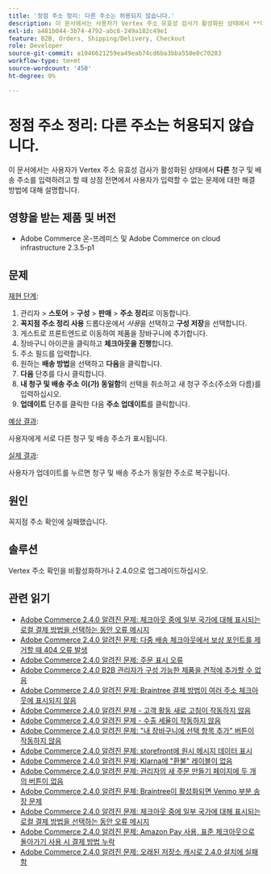 ```yaml
---
title: '정점 주소 정리: 다른 주소는 허용되지 않습니다.'
description: 이 문서에서는 사용자가 Vertex 주소 유효성 검사가 활성화된 상태에서 **다른** 청구 및 배송 주소를 입력하려고 할 때 상점 첫 화면에서 사용자가 해당 주소를 입력할 수 없는 문제에 대한 해결 방법에 대해 설명합니다.
exl-id: a481b044-3b74-4792-abc6-249a182c49e1
feature: B2B, Orders, Shipping/Delivery, Checkout
role: Developer
source-git-commit: a1046621259ea49eab74cd6ba3bba550e0c70283
workflow-type: tm+mt
source-wordcount: '450'
ht-degree: 0%

---
```


# 정점 주소 정리: 다른 주소는 허용되지 않습니다.

이 문서에서는 사용자가 Vertex 주소 유효성 검사가 활성화된 상태에서 **다른** 청구 및 배송 주소를 입력하려고 할 때 상점 전면에서 사용자가 입력할 수 없는 문제에 대한 해결 방법에 대해 설명합니다.

## 영향을 받는 제품 및 버전

* Adobe Commerce 온-프레미스 및 Adobe Commerce on cloud infrastructure 2.3.5-p1

## 문제

<u>재현 단계</u>:

1. 관리자 > **스토어** > **구성** > **판매** > **주소 정리**&#x200B;로 이동합니다.
1. **꼭지점 주소 정리 사용** 드롭다운에서 *사용*&#x200B;을 선택하고 **구성 저장**&#x200B;을 선택합니다.
1. 게스트로 프론트엔드로 이동하여 제품을 장바구니에 추가합니다.
1. 장바구니 아이콘을 클릭하고 **체크아웃을 진행**&#x200B;합니다.
1. 주소 필드를 입력합니다.
1. 원하는 **배송 방법**&#x200B;을 선택하고 **다음**&#x200B;을 클릭합니다.
1. **다음** 단추를 다시 클릭합니다.
1. **내 청구 및 배송 주소** **이(가) 동일함**&#x200B;의 선택을 취소하고 새 청구 주소(주소와 다름)를 입력하십시오.
1. **업데이트** 단추를 클릭한 다음 **주소 업데이트**&#x200B;를 클릭합니다.

<u>예상 결과</u>:

사용자에게 서로 다른 청구 및 배송 주소가 표시됩니다.

<u>실제 결과</u>:

사용자가 업데이트를 누르면 청구 및 배송 주소가 동일한 주소로 복구됩니다.

## 원인

꼭지점 주소 확인에 실패했습니다.

## 솔루션

Vertex 주소 확인을 비활성화하거나 2.4.0으로 업그레이드하십시오.

## 관련 읽기

* [Adobe Commerce 2.4.0 알려진 문제: 체크아웃 중에 일부 국가에 대해 표시되는 로컬 결제 방법을 선택하는 동안 오류 메시지](/help/troubleshooting/payments/magento-2-4-0-checkout-error-selecting-local-payments.md)
* [Adobe Commerce 2.4.0 알려진 문제: 다중 배송 체크아웃에서 보상 포인트를 제거할 때 404 오류 발생](/help/troubleshooting/storefront/magento-2-4-0-404-error-removing-rewards-points-on-multi-shipping-checkout.md)
* [Adobe Commerce 2.4.0 알려진 문제: 주문 표시 오류](/help/troubleshooting/storefront/magento-2-4-0-known-issue-orders-display-error.md)
* [Adobe Commerce 2.4.0 B2B 관리자가 구성 가능한 제품을 견적에 추가할 수 없음](/help/troubleshooting/miscellaneous/magento-2-4-0-b2b-admin-can-t-add-configurable-product-to-quote.md)
* [Adobe Commerce 2.4.0 알려진 문제: Braintree 결제 방법이 여러 주소 체크아웃에 표시되지 않음](/help/troubleshooting/payments/magento-2-4-0-braintree-not-in-multiple-addresses-checkout.md)
* [Adobe Commerce 2.4.0 알려진 문제 - 고객 활동 새로 고침이 작동하지 않음](/help/troubleshooting/miscellaneous/magento-2-4-0-refresh-on-customer-activities-does-not-work.md)
* [Adobe Commerce 2.4.0 알려진 문제 - 수출 세율이 작동하지 않음](/help/troubleshooting/miscellaneous/magento-2-4-0-known-issue-export-tax-rates-does-not-work.md)
* [Adobe Commerce 2.4.0 알려진 문제: &quot;내 장바구니에 선택 항목 추가&quot; 버튼이 작동하지 않음](/help/troubleshooting/miscellaneous/magento-2-4-0-add-selections-to-my-cart-does-not-work.md)
* [Adobe Commerce 2.4.0 알려진 문제: storefront에 원시 메시지 데이터 표시](/help/troubleshooting/storefront/magento-2-4-0-issue-storefront-raw-message-data-display.md)
* [Adobe Commerce 2.4.0 알려진 문제: Klarna에 &quot;환불&quot; 레이블이 없음](/help/troubleshooting/payments/magento-2-4-0-known-issue-missing-refund-label-in-klarna.md)
* [Adobe Commerce 2.4.0 알려진 문제: 관리자의 새 주문 만들기 페이지에 두 개의 버튼이 없음](/help/troubleshooting/miscellaneous/magento-2-4-0-known-issue-create-new-order-buttons-missing.md)
* [Adobe Commerce 2.4.0 알려진 문제: Braintree이 활성화되면 Venmo 부분 송장 문제](/help/troubleshooting/payments/magento-2-4-0-2-4-1-enable-braintree-venmo-partial-invoice-issue.md)
* [Adobe Commerce 2.4.0 알려진 문제: 체크아웃 중에 일부 국가에 대해 표시되는 로컬 결제 방법을 선택하는 동안 오류 메시지](/help/troubleshooting/payments/magento-2-4-0-checkout-error-selecting-local-payments.md)
* [Adobe Commerce 2.4.0 알려진 문제: Amazon Pay 사용, 표준 체크아웃으로 돌아가기 사용 시 결제 방법 누락](/help/troubleshooting/payments/magento-2-4-0-known-issue-amazon-pay-no-payment-methods.md)
* [Adobe Commerce 2.4.0 알려진 문제: 오래된 저장소 캐시로 2.4.0 설치에 실패함](/help/troubleshooting/installation-and-upgrade/magento-2-4-0-known-issue-2-4-0-installation-fails-with-outdated-stores-cache.md)
